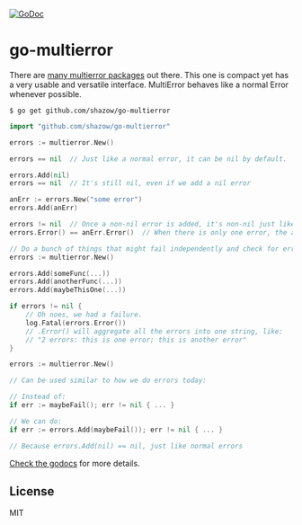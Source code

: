 [![GoDoc](https://godoc.org/github.com/shazow/go-multierror?status.svg)](https://godoc.org/github.com/shazow/go-multierror)

# go-multierror

There are [many multierror packages](https://godoc.org/?q=multierror) out there. This one is compact yet has a very usable and versatile interface. MultiError behaves like a normal Error whenever possible.

```
$ go get github.com/shazow/go-multierror
```

```go
import "github.com/shazow/go-multierror"
```

```go
errors := multierror.New()

errors == nil  // Just like a normal error, it can be nil by default.

errors.Add(nil)
errors == nil  // It's still nil, even if we add a nil error

anErr := errors.New("some error")
errors.Add(anErr)

errors != nil  // Once a non-nil error is added, it's non-nil just like normal errors.
errors.Error() == anErr.Error()  // When there is only one error, the aggregated .Error() string is the same.
```

```go
// Do a bunch of things that might fail independently and check for errors once in the end:
errors := multierror.New()

errors.Add(someFunc(...))
errors.Add(anotherFunc(...))
errors.Add(maybeThisOne(...))

if errors != nil {
	// Oh noes, we had a failure.
	log.Fatal(errors.Error())
	// .Error() will aggregate all the errors into one string, like:
	// "2 errors: this is one error; this is another error"
}
```

```go
errors := multierror.New()

// Can be used similar to how we do errors today:

// Instead of:
if err := maybeFail(); err != nil { ... }

// We can do:
if err := errors.Add(maybeFail()); err != nil { ... }

// Because errors.Add(nil) == nil, just like normal errors
```

[Check the godocs](https://godoc.org/github.com/shazow/go-multierror) for more 
details.


## License

MIT
